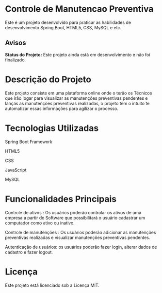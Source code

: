 # Controle de Manutencao Preventiva
Este é um projeto desenvolvido para praticar as habilidades de desenvolvimento Spring Boot, HTML5, CSS, MySQL e etc.

## Avisos

**Status do Projeto:** Este projeto ainda está em desenvolvimento e não foi finalizado.

# Descrição do Projeto
Este projeto consiste em uma plataforma online onde o terão os Técnicos que irão logar para visualizar as manutenções preventivas pendentes e lanças as manutenções preventivas realizadas, o projeto tem o intuito te automatizar essas informações para agilizar o processo.

# Tecnologias Utilizadas
Spring Boot Framework

HTML5

CSS

JavaScript

MySQL

# Funcionalidades Principais
Controle de ativos : Os usuários poderão controlar os ativos de uma empresa a partir do Software que possibilitará o usuário cadastrar um computador como ativo ou inativo.

Controle de manutenções : Os usuários poderão adicionar as manutenções preventivas realizadas e visualizar manutenções preventivas pendentes.

Autenticação de usuários: os usuários poderão fazer login, alterar dados de cadastro e fazer logout.


# Licença
Este projeto está licenciado sob a Licença MIT.
